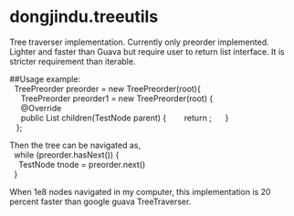 # dongjindu.treeutils
Tree traverser implementation. Currently only preorder implemented. Lighter and faster than Guava but require user to return list interface. It is stricter requirement than iterable.  

##Usage example:  
&nbsp;&nbsp;TreePreorder<TestNode> preorder = new TreePreorder(root){  
&nbsp;&nbsp;&nbsp;&nbsp;             TreePreorder<TestNode> preorder1 = new TreePreorder<TestNode>(root) {  
&nbsp;&nbsp;&nbsp;&nbsp;            @Override  
&nbsp;&nbsp;&nbsp;&nbsp;            public List<TestNode> children(TestNode parent) {
&nbsp;&nbsp;&nbsp;&nbsp;&nbsp;&nbsp;                return <a list of TestNode>;
&nbsp;&nbsp;&nbsp;&nbsp;            }  
&nbsp;&nbsp;        };  
  
Then the tree can be navigated as,   
&nbsp;&nbsp;while (preorder.hasNext()) {  
&nbsp;&nbsp;&nbsp;&nbsp;TestNode tnode = preorder.next()  
&nbsp;&nbsp;}  

When 1e8 nodes navigated in my computer, this implementation is 20 percent faster than google guava TreeTraverser.
